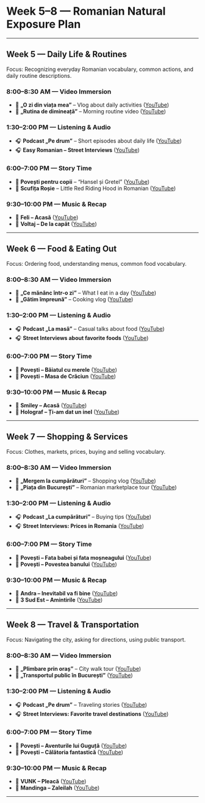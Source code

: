 # Week 5–8 — Romanian Natural Exposure Plan

---

## Week 5 — Daily Life & Routines
Focus: Recognizing everyday Romanian vocabulary, common actions, and daily routine descriptions.

### 8:00–8:30 AM — Video Immersion
- 🎥 **„O zi din viața mea”** – Vlog about daily activities ([YouTube](https://www.youtube.com/results?search_query=o+zi+din+via%C8%9Ba+mea+rom%C3%A2n%C4%83))
- 🎥 **„Rutina de dimineață”** – Morning routine video ([YouTube](https://www.youtube.com/results?search_query=rutina+de+diminea%C8%9B%C4%83))

### 1:30–2:00 PM — Listening & Audio
- 🎧 **Podcast „Pe drum”** – Short episodes about daily life ([YouTube](https://www.youtube.com/results?search_query=podcast+pe+drum+rom%C3%A2n%C4%83))
- 🎧 **Easy Romanian – Street Interviews** ([YouTube](https://www.youtube.com/results?search_query=easy+romanian+street+interviews))

### 6:00–7:00 PM — Story Time
- 📖 **Povești pentru copii** – “Hansel și Gretel” ([YouTube](https://www.youtube.com/results?search_query=pove%C8%99ti+pentru+copii+hansel+si+gretel))
- 📖 **Scufița Roșie** – Little Red Riding Hood in Romanian ([YouTube](https://www.youtube.com/results?search_query=scufi%C8%9Ba+ro%C8%99ie+rom%C3%A2n%C4%83))

### 9:30–10:00 PM — Music & Recap
- 🎵 **Feli – Acasă** ([YouTube](https://www.youtube.com/results?search_query=feli+acas%C4%83))
- 🎵 **Voltaj – De la capăt** ([YouTube](https://www.youtube.com/results?search_query=voltaj+de+la+cap%C4%83t))

---

## Week 6 — Food & Eating Out
Focus: Ordering food, understanding menus, common food vocabulary.

### 8:00–8:30 AM — Video Immersion
- 🎥 **„Ce mănânc într-o zi”** – What I eat in a day ([YouTube](https://www.youtube.com/results?search_query=ce+m%C4%83n%C3%A2nc+%C3%AEntr-o+zi+rom%C3%A2n%C4%83))
- 🎥 **„Gătim împreună”** – Cooking vlog ([YouTube](https://www.youtube.com/results?search_query=g%C4%83tim+%C3%AEmpreun%C4%83))

### 1:30–2:00 PM — Listening & Audio
- 🎧 **Podcast „La masă”** – Casual talks about food ([YouTube](https://www.youtube.com/results?search_query=podcast+la+mas%C4%83+rom%C3%A2n%C4%83))
- 🎧 **Street Interviews about favorite foods** ([YouTube](https://www.youtube.com/results?search_query=easy+romanian+favorite+food))

### 6:00–7:00 PM — Story Time
- 📖 **Povești – Băiatul cu merele** ([YouTube](https://www.youtube.com/results?search_query=b%C4%83iatul+cu+merele+poveste+rom%C3%A2n%C4%83))
- 📖 **Povești – Masa de Crăciun** ([YouTube](https://www.youtube.com/results?search_query=masa+de+cr%C4%83ciun+poveste+rom%C3%A2n%C4%83))

### 9:30–10:00 PM — Music & Recap
- 🎵 **Smiley – Acasă** ([YouTube](https://www.youtube.com/results?search_query=smiley+acas%C4%83))
- 🎵 **Holograf – Ți-am dat un inel** ([YouTube](https://www.youtube.com/results?search_query=holograf+%C8%9Bi-am+dat+un+inel))

---

## Week 7 — Shopping & Services
Focus: Clothes, markets, prices, buying and selling vocabulary.

### 8:00–8:30 AM — Video Immersion
- 🎥 **„Mergem la cumpărături”** – Shopping vlog ([YouTube](https://www.youtube.com/results?search_query=mergem+la+cump%C4%83r%C4%83turi+rom%C3%A2n%C4%83))
- 🎥 **„Piața din București”** – Romanian marketplace tour ([YouTube](https://www.youtube.com/results?search_query=pia%C8%9Ba+din+bucure%C8%99ti))

### 1:30–2:00 PM — Listening & Audio
- 🎧 **Podcast „La cumpărături”** – Buying tips ([YouTube](https://www.youtube.com/results?search_query=podcast+la+cump%C4%83r%C4%83turi+rom%C3%A2n%C4%83))
- 🎧 **Street Interviews: Prices in Romania** ([YouTube](https://www.youtube.com/results?search_query=easy+romanian+prices))

### 6:00–7:00 PM — Story Time
- 📖 **Povești – Fata babei și fata moșneagului** ([YouTube](https://www.youtube.com/results?search_query=fata+babei+si+fata+mo%C8%99neagului))
- 📖 **Povești – Povestea banului** ([YouTube](https://www.youtube.com/results?search_query=povestea+banului))

### 9:30–10:00 PM — Music & Recap
- 🎵 **Andra – Inevitabil va fi bine** ([YouTube](https://www.youtube.com/results?search_query=andra+inevitabil+va+fi+bine))
- 🎵 **3 Sud Est – Amintirile** ([YouTube](https://www.youtube.com/results?search_query=3+sud+est+amintirile))

---

## Week 8 — Travel & Transportation
Focus: Navigating the city, asking for directions, using public transport.

### 8:00–8:30 AM — Video Immersion
- 🎥 **„Plimbare prin oraș”** – City walk tour ([YouTube](https://www.youtube.com/results?search_query=plimbare+prin+ora%C8%99+rom%C3%A2n%C4%83))
- 🎥 **„Transportul public în București”** ([YouTube](https://www.youtube.com/results?search_query=transportul+public+%C3%AEn+bucure%C8%99ti))

### 1:30–2:00 PM — Listening & Audio
- 🎧 **Podcast „Pe drum”** – Traveling stories ([YouTube](https://www.youtube.com/results?search_query=podcast+pe+drum+rom%C3%A2n%C4%83))
- 🎧 **Street Interviews: Favorite travel destinations** ([YouTube](https://www.youtube.com/results?search_query=easy+romanian+travel))

### 6:00–7:00 PM — Story Time
- 📖 **Povești – Aventurile lui Guguță** ([YouTube](https://www.youtube.com/results?search_query=aventurile+lui+gugu%C8%9B%C4%83))
- 📖 **Povești – Călătoria fantastică** ([YouTube](https://www.youtube.com/results?search_query=c%C4%83l%C4%83toria+fantastic%C4%83+poveste))

### 9:30–10:00 PM — Music & Recap
- 🎵 **VUNK – Pleacă** ([YouTube](https://www.youtube.com/results?search_query=vunk+pleac%C4%83))
- 🎵 **Mandinga – Zaleilah** ([YouTube](https://www.youtube.com/results?search_query=mandinga+zaleilah))

---
